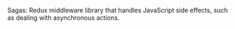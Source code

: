 Sagas: Redux middleware library that handles JavaScript side effects, such as dealing with asynchronous actions.